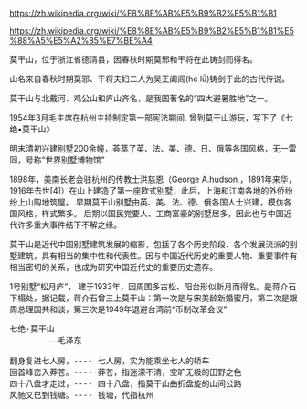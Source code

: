 https://zh.wikipedia.org/wiki/%E8%8E%AB%E5%B9%B2%E5%B1%B1

https://zh.wikipedia.org/wiki/%E8%8E%AB%E5%B9%B2%E5%B1%B1%E5%88%A5%E5%A2%85%E7%BE%A4

莫干山，位于浙江省德清县，因春秋时期莫邪和干将在此铸剑而得名。

山名来自春秋时期莫邪、干将夫妇二人为吴王阖闾(hé lǘ)铸剑于此的古代传说。

莫干山与北戴河、鸡公山和庐山齐名，是我国著名的“四大避暑胜地”之一。

1954年3月毛主席在杭州主持制定第一部宪法期间, 曾到莫干山游玩，写下了《七绝▪莫干山》


明末清初兴建别墅200余幢，荟萃了英、法、美、德、日、俄等各国风格，无一雷同，号称“世界别墅博物馆”

1898年，美南长老会驻杭州的传教士洪慈恩（George A.hudson ，1891年来华，1916年去世[4]）在山上建造了第一座欧式别墅，此后，上海和江南各地的外侨纷纷上山购地筑屋。
早期莫干山别墅由英、美、法、德、俄各国人士兴建，模仿各国风格，样式繁多。
后期以国民党要人、工商富豪的别墅居多，因此也与中国近代许多重大事件结下不解之缘。

莫干山是近代中国别墅建筑发展的缩影，包括了各个历史阶段、各个发展流派的别墅建筑，具有相当的集中性和代表性。因与中国近代历史的重要人物、重要事件有相当密切的关系，也成为研究中国近代史的重要历史遗存。

1号别墅“松月庐”， 建于1933年，因周围多古松、阳台形似新月而得名。是蒋介石下榻处，据记载，蒋介石曾三上莫干山：第一次是与宋美龄新婚蜜月，第二次是跟周总理国共和谈，第三次是1949年退避台湾前“币制改革会议”

<pre>
七绝·莫干山
        ——毛泽东

翻身复进七人房，---- 七人房，实为能乘坐七人的轿车
回首峰峦入莽苍。---- 莽苍，指迷濛不清，空旷无极的田野之色
四十八盘才走过，---- 四十八盘，指莫干山曲折盘旋的山间公路
风驰又已到钱塘。---- 钱塘，代指杭州
</pre>
